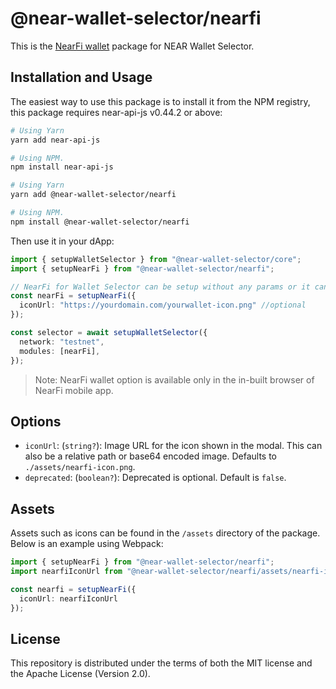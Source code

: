 # @near-wallet-selector/nearfi

This is the [NearFi wallet](https://nearfi.finance) package for NEAR Wallet Selector.

## Installation and Usage

The easiest way to use this package is to install it from the NPM registry, this package requires near-api-js v0.44.2 or above:

```bash
# Using Yarn
yarn add near-api-js

# Using NPM.
npm install near-api-js
```

```bash
# Using Yarn
yarn add @near-wallet-selector/nearfi

# Using NPM.
npm install @near-wallet-selector/nearfi
```

Then use it in your dApp:

```ts
import { setupWalletSelector } from "@near-wallet-selector/core";
import { setupNearFi } from "@near-wallet-selector/nearfi";

// NearFi for Wallet Selector can be setup without any params or it can take one optional param.
const nearFi = setupNearFi({
  iconUrl: "https://yourdomain.com/yourwallet-icon.png" //optional
});

const selector = await setupWalletSelector({
  network: "testnet",
  modules: [nearFi],
});
```

> Note: NearFi wallet option is available only in the in-built browser of NearFi mobile app. 


## Options

- `iconUrl`: (`string?`): Image URL for the icon shown in the modal. This can also be a relative path or base64 encoded image. Defaults to `./assets/nearfi-icon.png`.
- `deprecated`: (`boolean?`): Deprecated is optional. Default is `false`.

## Assets

Assets such as icons can be found in the `/assets` directory of the package. Below is an example using Webpack:

```ts
import { setupNearFi } from "@near-wallet-selector/nearfi";
import nearfiIconUrl from "@near-wallet-selector/nearfi/assets/nearfi-icon.png";

const nearfi = setupNearFi({
  iconUrl: nearfiIconUrl
});
```

## License

This repository is distributed under the terms of both the MIT license and the Apache License (Version 2.0).
